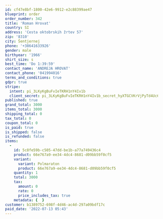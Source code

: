 ```yaml
---
id: cf47e8bf-1800-42e6-9912-e2c88399ae47
blueprint: order
order_number: 342
title: 'Roman Hrovat'
country: SI
address: 'Cesta oktobrskih žrtev 57'
zip: '8310'
city: Šentjernej
phone: '+38641633926'
gender: male
birthyear: '1966'
shirt_size: s
best_time: 'Do 1:39:59'
contact_name: 'ANDREJA HROVAT'
contact_phone: '041994016'
terms_and_conditions: true
gdpr: true
stripe:
  intent: pi_3LKyKgBuFvIeTKRH1nY4Iv1b
  client_secret: pi_3LKyKgBuFvIeTKRH1nY4Iv1b_secret_hyXTGCVKrVjPyTd4Uc6B5sOKI
published: true
grand_total: 3000
items_total: 3000
shipping_total: 0
tax_total: 0
coupon_total: 0
is_paid: true
is_shipped: false
is_refunded: false
items:
  -
    id: 5c8fe59b-c505-47dd-be1b-a77a749436c4
    product: 66e767a9-ee34-4dc4-8681-d09bb59f0cf5
    variant:
      variant: Polmaraton
      product: 66e767a9-ee34-4dc4-8681-d09bb59f0cf5
    quantity: 1
    total: 3000
    tax:
      amount: 0
      rate: 0
      price_includes_tax: true
    metadata: {  }
customer: b1389752-698f-4d46-ac4d-297a09bdf17c
paid_date: '2022-07-13 05:43'
---
```

